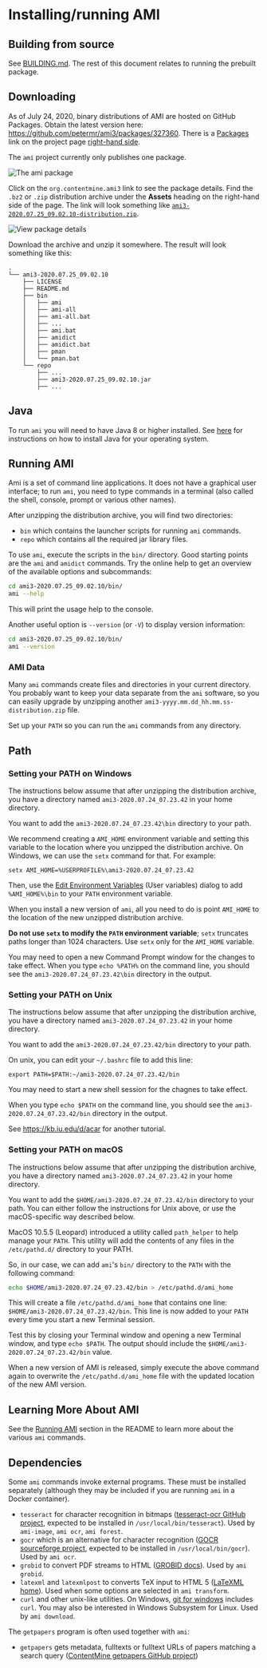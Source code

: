# Installing/running AMI

## Building from source
See [BUILDING.md](BUILDING.md).
The rest of this document relates to running the prebuilt package.

## Downloading
As of July 24, 2020, binary distributions of AMI are hosted on GitHub Packages.
Obtain the latest version here: https://github.com/petermr/ami3/packages/327360.
There is a [Packages](https://github.com/petermr/ami3/packages) link on the project page [right-hand side](doc/img/project-packages.png).


The `ami` project currently only publishes one package.

![The ami package](doc/img/packages.png)


Click on the `org.contentmine.ami3` link to see the package details.
Find the `.bz2` or `.zip` distribution archive under the **Assets** heading on the right-hand side of the page. The link will look something like [`ami3-2020.07.25_09.02.10-distribution.zip`]().

![View package details](doc/img/package-details.png)


Download the archive and unzip it somewhere. The result will look something like this:

```
.
└── ami3-2020.07.25_09.02.10
    ├── LICENSE
    ├── README.md
    ├── bin
    │   ├── ami
    │   ├── ami-all
    │   ├── ami-all.bat
    │   ├── ...
    │   ├── ami.bat
    │   ├── amidict
    │   ├── amidict.bat
    │   ├── pman
    │   └── pman.bat
    └── repo
        ├── ...
        ├── ami3-2020.07.25_09.02.10.jar
        ├── ...
```

## Java
To run `ami` you will need to have Java 8 or higher installed.
See [here](https://java.com/en/download/help/index_installing.xml) for instructions on how to install Java for your operating system.

## Running AMI

Ami is a set of command line applications.
It does not have a graphical user interface; to run `ami`, you need to type commands in a terminal (also called the shell, console, prompt or various other names).

After unzipping the distribution archive, you will find two directories:

 * `bin` which contains the launcher scripts for running `ami` commands.
 * `repo` which contains all the required jar library files. 

To use `ami`, execute the scripts in the `bin/` directory.
Good starting points are the `ami` and `amidict` commands.
Try the online help to get an overview of the available options and subcommands:

```bash
cd ami3-2020.07.25_09.02.10/bin/
ami --help
```

This will print the usage help to the console.

Another useful option is `--version` (or `-V`) to display version information:

```bash
cd ami3-2020.07.25_09.02.10/bin/
ami --version
```

### AMI Data
Many `ami` commands create files and directories in your current directory.
You probably want to keep your data separate from the `ami` software, so you can easily upgrade by unzipping another `ami3-yyyy.mm.dd_hh.mm.ss-distribution.zip` file.

Set up your `PATH` so you can run the `ami` commands from any directory.

## Path

### Setting your PATH on Windows

The instructions below assume that after unzipping the distribution archive, you have a directory named `ami3-2020.07.24_07.23.42` in your home directory.

You want to add the `ami3-2020.07.24_07.23.42\bin` directory to your path.

We recommend creating a `AMI_HOME` environment variable and setting this variable to the location where you unzipped the distribution archive.
On Windows, we can use the `setx` command for that.
For example:

```
setx AMI_HOME=%USERPROFILE%\ami3-2020.07.24_07.23.42
```

Then, use the [Edit Environment Variables](https://www.howtogeek.com/118594/how-to-edit-your-system-path-for-easy-command-line-access/) (User variables) dialog to add `%AMI_HOME%\bin` to your `PATH` environment variable.

When you install a new version of `ami`, all you need to do is point `AMI_HOME` to the location of the new unzipped distribution archive.

**Do not use `setx` to modify the `PATH` environment variable**; `setx` truncates paths longer than 1024 characters.
Use `setx` only for the `AMI_HOME` variable.

You may need to open a new Command Prompt window for the changes to take effect.
When you type `echo %PATH%` on the command line, you should see the `ami3-2020.07.24_07.23.42\bin` directory in the output.

### Setting your PATH on Unix

The instructions below assume that after unzipping the distribution archive, you have a directory named `ami3-2020.07.24_07.23.42` in your home directory.

You want to add the `ami3-2020.07.24_07.23.42/bin` directory to your path.

On unix, you can edit your `~/.bashrc` file to add this line:

```
export PATH=$PATH:~/ami3-2020.07.24_07.23.42/bin
```

You may need to start a new shell session for the chagnes to take effect.

When you type `echo $PATH` on the command line, you should see the `ami3-2020.07.24_07.23.42/bin` directory in the output.

See https://kb.iu.edu/d/acar for another tutorial.

### Setting your PATH on macOS

The instructions below assume that after unzipping the distribution archive, you have a directory named `ami3-2020.07.24_07.23.42` in your home directory.

You want to add the `$HOME/ami3-2020.07.24_07.23.42/bin` directory to your path.
You can either follow the instructions for Unix above, or use the macOS-specific way described below.

MacOS 10.5.5 (Leopard) introduced a utility called `path_helper` to help manage your `PATH`.
This utility will add the contents of any files in the `/etc/pathd.d/` directory to your PATH.

So, in our case, we can add `ami`'s `bin/` directory to the `PATH` with the following command:

```bash
echo $HOME/ami3-2020.07.24_07.23.42/bin > /etc/pathd.d/ami_home
```

This will create a file `/etc/pathd.d/ami_home` that contains one line: `$HOME/ami3-2020.07.24_07.23.42/bin`.
This line is now added to your `PATH` every time you start a new Terminal session.

Test this by closing your Terminal window and opening a new Terminal window, and type `echo $PATH`.
The output should include the `$HOME/ami3-2020.07.24_07.23.42/bin` value.

When a new version of AMI is released, simply execute the above command again to overwrite the `/etc/pathd.d/ami_home` file with the updated location of the new AMI version.



## Learning More About AMI

See the [Running AMI](https://github.com/petermr/ami3/blob/master/README.md#running-ami) section in the README to learn more about the various `ami` commands.

## Dependencies
Some `ami` commands invoke external programs.
These must be installed separately (although they may be included if you are running `ami` in a Docker container).

* `tesseract` for character recognition in bitmaps ([tesseract-ocr GitHub project](https://github.com/tesseract-ocr/tesseract), expected to be installed in `/usr/local/bin/tesseract`). Used by `ami-image`, `ami ocr`, `ami forest`.
* `gocr` which is an alternative for character recognition ([GOCR sourceforge project](http://jocr.sourceforge.net/), expected to be installed in `/usr/local/bin/gocr`). Used by `ami ocr`.
* `grobid` to convert PDF streams to HTML ([GROBID docs](https://grobid.readthedocs.io/en/latest/)). Used by `ami grobid`.
* `latexml` and `latexmlpost` to converts TeX input to HTML 5 ([LaTeXML home](https://dlmf.nist.gov/LaTeXML/)). Used when some options are selected in `ami transform`.
* `curl` and other unix-like utilities. On Windows, [git for windows](https://gitforwindows.org/) includes `curl`. You may also be interested in Windows Subsystem for Linux. Used by `ami download`.

The `getpapers` program is often used together with `ami`: 
* `getpapers` gets metadata, fulltexts or fulltext URLs of papers matching a search query ([ContentMine getpapers GitHub project](https://github.com/ContentMine/getpapers))
